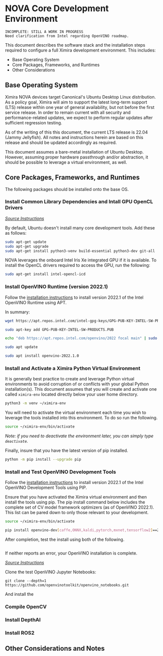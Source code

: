 # NOVA Core Development Environment

```
INCOMPLETE: STILL A WORK IN PROGRESS
Need clarification from Intel regarding OpenVINO roadmap.
```

This document describes the software stack and the installation steps required to configure a full Ximira development environment. This includes:

  - Base Operating System
  - Core Packages, Frameworks, and Runtimes
  - Other Considerations
  
## Base Operating System

Ximira NOVA devices target Canonical's Ubuntu Desktop Linux distribution. As a policy goal, Ximira will aim to support the latest long-term support (LTS) release within one year of general availability, but not before the first service release. In order to remain current with all security and performance-related updates, we expect to perform regular updates after sufficient regression testing.

As of the writing of this this document, the current LTS release is 22.04 (Jammy Jellyfish). All notes and instructions herein are based on this release and should be updated accordingly as required.

This document assumes a bare-metal installation of Ubuntu Desktop. However, assuming proper hardware passthrough and/or abstraction, it should be possible to leverage a virtual environment, as well.

## Core Packages, Frameworks, and Runtimes

The following packages should be installed onto the base OS.

### Install Common Library Dependencies and Intall GPU OpenCL Drivers

*[Source Instructions](https://github.com/openvinotoolkit/openvino_notebooks/wiki/Ubuntu)*

By default, Ubuntu doesn't install many core development tools.  Add these as follows:

```sh
sudo apt-get update
sudo apt-get upgrade
sudo apt-get install python3-venv build-essential python3-dev git-all
```

NOVA leverages the onboard Intel Iris Xe integrated GPU if it is available. To install the OpenCL drivers required to access the GPU, run the following:

```sh
sudo apt-get install intel-opencl-icd
```

### Install OpenVINO Runtime (version 2022.1)

Follow the [installation instructions](https://www.intel.com/content/www/us/en/developer/tools/openvino-toolkit/download.html) to install version 2022.1 of the Intel OpenVINO Runtime using APT.

In summary:

```sh
wget https://apt.repos.intel.com/intel-gpg-keys/GPG-PUB-KEY-INTEL-SW-PRODUCTS.PUB

sudo apt-key add GPG-PUB-KEY-INTEL-SW-PRODUCTS.PUB

echo "deb https://apt.repos.intel.com/openvino/2022 focal main" | sudo tee /etc/apt/sources.list.d/intel-openvino-2022.list

sudo apt update

sudo apt install openvino-2022.1.0
```

### Install and Activate a Ximira Python Virtual Environment

It is generally best practice to create and leverage Python virtual environments to avoid corruption of or conflicts with your global Python installation(s). This document assumes that you will create and activate one called `ximira-env` located directly below your user home directory.

```sh
python3 -m venv ~/ximira-env
```

You will need to activate the virtual environment each time you wish to leverage the tools installed into this environment. To do so run the following.

```sh
source ~/ximira-env/bin/activate
```

*Note: if you need to deactivate the environment later, you can simply type `deactivate`.*

Finally, insure that you have the latest version of pip installed.

```sh
python -m pip install --upgrade pip
```


### Install and Test OpenVINO Development Tools

Follow the [installation instructions](https://www.intel.com/content/www/us/en/developer/tools/openvino-toolkit/download.html) to install version 2022.1 of the Intel OpenVINO Development Tools using PIP.

Ensure that you have activated the Ximira virtual environment and then install the tools using pip. The pip install command below includes the complete set of CV model framework optimizers (as of OpenVINO 2022.1). This list can be pared down to only those relevant to your development.

```sh
source ~/ximira-env/bin/activate

pip install openvino-dev[caffe,ONNX,kaldi,pytorch,mxnet,tensorflow2]==2022.1.0
```

After completion, test the install using both of the following.

```sh
```

If neither reports an error, your OpenVINO installation is complete.

*[Source Instructions](https://github.com/openvinotoolkit/openvino_notebooks/wiki/Ubuntu)*







Clone the test OpenVINO Jupyter Notebooks:

```
git clone --depth=1 https://github.com/openvinotoolkit/openvino_notebooks.git
```

And install the 


### Compile OpenCV

### Install DepthAI

### Install ROS2



## Other Considerations and Notes

